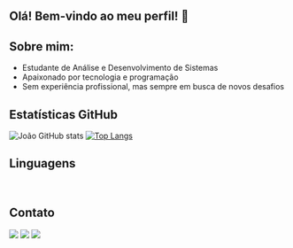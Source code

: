 ## Olá! Bem-vindo ao meu perfil! 👋

## Sobre mim:
- Estudante de Análise e Desenvolvimento de Sistemas
- Apaixonado por tecnologia e programação
- Sem experiência profissional, mas sempre em busca de novos desafios

## Estatísticas GitHub
![João GitHub stats](https://github-readme-stats.vercel.app/api?username=JoaoM5&show_icons=true&theme=merko)
[![Top Langs](https://github-readme-stats.vercel.app/api/top-langs/?username=JoaoM5&theme=merko)](https://github.com/anuraghazra/github-readme-stats)

##

## Linguagens
<div style="display: inline_block"><br>
</div>

##

## Contato
<div> 
  <a href="https://instagram.com/joaopmennezes" target="_blank"><img src="https://img.shields.io/badge/-Instagram-%23E4405F?style=for-the-badge&logo=instagram&logoColor=white" target="_blank"></a> 
  <a href = "mailto:joaojpma5@gmail.com"><img src="https://img.shields.io/badge/-Gmail-%23333?style=for-the-badge&logo=gmail&logoColor=white" target="_blank"></a>
  <a href="https://www.linkedin.com/in/joaojpma/" target="_blank"><img src="https://img.shields.io/badge/-LinkedIn-%230077B5?style=for-the-badge&logo=linkedin&logoColor=white" target="_blank"></a>   
</div>
